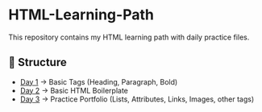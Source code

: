 # HTML-Learning-Path
This repository contains my HTML learning path with daily practice files.


## 📂 Structure
- [Day 1](Day%201/README.md) → Basic Tags (Heading, Paragraph, Bold)
- [Day 2](Day%202/README.md) → Basic HTML Boilerplate
- [Day 3](Day%203/README.md) → Practice Portfolio (Lists, Attributes, Links, Images, other tags)
